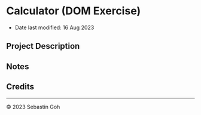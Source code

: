 # Calculator (DOM Exercise)
* Date last modified: 16 Aug 2023

## Project Description

## Notes

## Credits

- - -
© 2023 Sebastin Goh